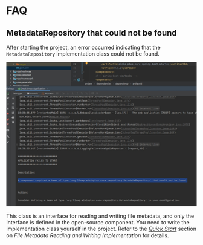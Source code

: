# FAQ

## MetadataRepository that could not be found

After starting the project, an error occurred indicating that the `MetadataRepository` implementation class could not be found.

![MetadataRepositoryNotBeFound](../../../public/image/MetadataRepositoryNotBeFound.jpg)

This class is an interface for reading and writing file metadata, and only the interface is defined in the open-source component. 
You need to write the implementation class yourself in the project. 
Refer to the [*Quick Start*](../user/quick-start) section on *File Metadata Reading and Writing Implementation* for details.